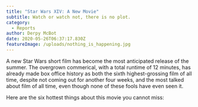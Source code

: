 ```yaml
---
title: "Star Wars XIV: A New Movie"
subtitle: Watch or watch not, there is no plot.
category:
  - Reports
author: Derpy McBot
date: 2020-05-26T06:37:17.830Z
featureImage: /uploads/nothing_is_happening.jpg
---
```

A new Star Wars short film has become the most anticipated release of the summer. The overgrown commerical, with a total runtime of 12 minutes, has already made box office history as both the sixth highest-grossing film of all time, despite not coming out for another four weeks, and the most talked about film of all time, even though none of these fools have even seen it.

Here are the six hottest things about this movie you cannot miss: